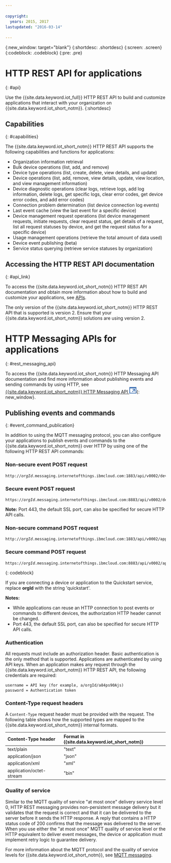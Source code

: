 ```yaml
---

copyright:
  years: 2015, 2017
lastupdated: "2016-03-14"

---
```


{:new_window: target="blank"}
{:shortdesc: .shortdesc}
{:screen: .screen}
{:codeblock: .codeblock}
{:pre: .pre}

# HTTP REST API for applications
{: #api}

Use the {{site.data.keyword.iot_full}} HTTP REST API to build and customize applications that interact with your organization on {{site.data.keyword.iot_short_notm}}.
{:shortdesc}

## Capabilities
{: #capabilities}

The {{site.data.keyword.iot_short_notm}} HTTP REST API supports the following capabilities and functions for applications:

- Organization information retrieval
- Bulk device operations (list, add, and remove)
- Device type operations (list, create, delete, view details, and update)
- Device operations (list, add, remove, view details, update, view location, and view management information)
- Device diagnostic operations (clear logs, retrieve logs, add log information, delete logs, get specific logs, clear error codes, get device error codes, and add error codes)
- Connection problem determination (list device connection log events)
- Last event cache (view the last event for a specific device)
- Device management request operations (list device management requests, initiate requests, clear request status, get details of a request, list all request statuses by device, and get the request status for a specific device)
- Usage management operations (retrieve the total amount of data used)
- Device event publishing (beta)
- Service status querying (retrieve service statuses by organization)

## Accessing the HTTP REST API documentation
{: #api_link}

To access the {{site.data.keyword.iot_short_notm}} HTTP REST API documentation and obtain more information about how to build and customize your applications, see [APIs](../reference/api.html).

The only version of the {{site.data.keyword.iot_short_notm}} HTTP REST API that is supported is version 2. Ensure that your {{site.data.keyword.iot_short_notm}} solutions are using version 2.

# HTTP Messaging APIs for applications
{: #rest_messaging_api}

To access the {{site.data.keyword.iot_short_notm}} HTTP Messaging API documentation and find more information about publishing events and sending commands by using HTTP, see [{{site.data.keyword.iot_short_notm}} HTTP Messaging API ![External link icon](../../../icons/launch-glyph.svg)](https://docs.internetofthings.ibmcloud.com/apis/swagger/v0002/http-messaging.html){: new_window}.

## Publishing events and commands
{: #event_command_publication}

In addition to using the MQTT messaging protocol, you can also configure your applications to publish events and commands to the {{site.data.keyword.iot_short_notm}} over HTTP by using one of the following HTTP REST API commands:

### Non-secure event POST request
<pre class="pre"><code class="hljs">http://<var class="keyword varname">orgId</var>.messaging.internetofthings.ibmcloud.com:1883/api/v0002/device/types/<var class="keyword varname">typeId</var>/devices/<var class="keyword varname">deviceId</var>/events/<var class="keyword varname">eventId</var></code></pre>

### Secure event POST request
<pre class="pre"><code class="hljs">https://<var class="keyword varname">orgId</var>.messaging.internetofthings.ibmcloud.com:8883/api/v0002/device/types/<var class="keyword varname">typeId</var>/devices/<var class="keyword varname">deviceId</var>/events/<var class="keyword varname">eventId</var></code></pre>

**Note:** Port 443, the default SSL port, can also be specified for secure HTTP API calls.

### Non-secure command POST request
<pre class="pre"><code class="hljs">http://<var class="keyword varname">orgId</var>.messaging.internetofthings.ibmcloud.com:1883/api/v0002/application/types/<var class="keyword varname">typeId</var>/devices/<var class="keyword varname">deviceId</var>/commands/<var class="keyword varname">eventId</var></code></pre>


### Secure command POST request
<pre class="pre"><code class="hljs">https://<var class="keyword varname">orgId</var>.messaging.internetofthings.ibmcloud.com:8883/api/v0002/application/types/<var class="keyword varname">typeId</var>/devices/<var class="keyword varname">deviceId</var>/commands/<var class="keyword varname">eventId</var></code></pre>
{: codeblock}

If you are connecting a device or application to the Quickstart service, replace **orgId** with the string 'quickstart'.

**Notes:**
- While applications can reuse an HTTP connection to post events or commands to different devices, the authorization HTTP header cannot be changed.
- Port 443, the default SSL port, can also be specified for secure HTTP API calls.

### Authentication

All requests must include an authorization header. Basic authentication is the only method that is supported. Applications are authenticated by using API keys. When an application makes any request through the  {{site.data.keyword.iot_short_notm}} HTTP REST API, the following credentials are required:

```
username = API key (for example, a/orgId/a84ps90Ajs)
password = Authentication token
```

### Content-Type request headers

A `Content-Type` request header must be provided with the request. The following table shows how the supported types are mapped to the {{site.data.keyword.iot_short_notm}} internal formats.

|Content-Type header|Format in {{site.data.keyword.iot_short_notm}}|
|:---|:---|
|text/plain|"text"
|application/json| "json"
|application/xml | "xml"
|application/octet-stream|"bin"

### Quality of service

Similar to the MQTT quality of service "at most once" delivery service level 0, HTTP REST messaging provides non-persistent message delivery but it validates that the request is correct and that it can be delivered to the server before it sends the HTTP response. A reply that contains a HTTP status code of 200 confirms that the message was delivered to the server. When you use either the "at most once" MQTT quality of service level or the HTTP equivalent to deliver event messages, the device or application must implement retry logic to guarantee delivery.


For more information about the MQTT protocol and the quality of service levels for {{site.data.keyword.iot_short_notm}}, see [MQTT messaging](../reference/mqtt/index.html).
